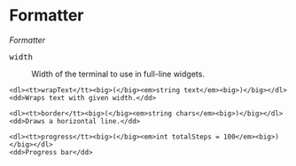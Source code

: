 # Formatter

*Formatter*

<dl>
    <dl><tt>width</tt></dl>
    <dd>Width of the terminal to use in full-line widgets.</dd>

    <dl><tt>wrapText</tt><big>(</big><em>string text</em><big>)</big></dl>
    <dd>Wraps text with given width.</dd>

    <dl><tt>border</tt><big>(</big><em>string chars</em><big>)</big></dl>
    <dd>Draws a horizontal line.</dd>

    <dl><tt>progress</tt><big>(</big><em>int totalSteps = 100</em><big>)</big></dl>
    <dd>Progress bar</dd>
</dl>
